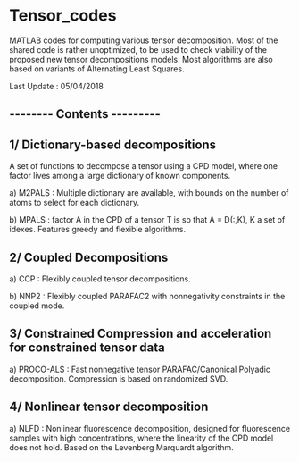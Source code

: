 # Tensor_codes
MATLAB codes for computing various tensor decomposition. Most of the shared code is rather unoptimized, to be used to check viability of the proposed new tensor decompositions models. Most algorithms are also based on variants of Alternating Least Squares.

Last Update : 05/04/2018

-------- Contents ---------
---------------------------

1/ Dictionary-based decompositions
----------------------------------
  A set of functions to decompose a tensor using a CPD model, where one factor lives among a large dictionary of known components.
  
  a) M2PALS : Multiple dictionary are available, with bounds on the number of atoms to select for each dictionary.
  
  b) MPALS : factor A in the CPD of a tensor T is so that A = D(:,K), K a set of idexes. Features greedy and flexible algorithms.
  
2/ Coupled Decompositions
-------------------------

  a) CCP : Flexibly coupled tensor decompositions. 
  
  b) NNP2 : Flexibly coupled PARAFAC2 with nonnegativity constraints in the coupled mode. 
  
3/ Constrained Compression and acceleration for constrained tensor data
-----------------------------------------------------------------------

  a) PROCO-ALS : Fast nonnegative tensor PARAFAC/Canonical Polyadic decomposition. Compression is based on randomized SVD.
  
4/ Nonlinear tensor decomposition 
---------------------------------

  a) NLFD : Nonlinear fluorescence decomposition, designed for fluorescence samples with high concentrations, where the linearity of the CPD model does not hold. Based on the Levenberg Marquardt algorithm.
